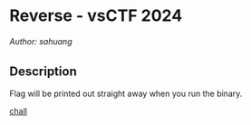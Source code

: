 # Reverse - vsCTF 2024

###### Author: sahuang

## Description

Flag will be printed out straight away when you run the binary.

[chall](https://vsctf.storage.googleapis.com/uploads/82822ce508282502134c93acd48b285c94dbcb613793093a3086b9ec654c7b8c/chall)
